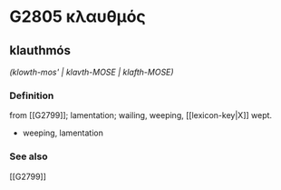 # G2805 κλαυθμός

## klauthmós

_(klowth-mos' | klavth-MOSE | klafth-MOSE)_

### Definition

from [[G2799]]; lamentation; wailing, weeping, [[lexicon-key|X]] wept.

- weeping, lamentation

### See also

[[G2799]]

